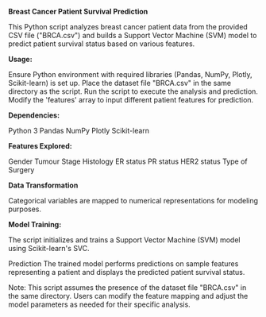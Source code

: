 **Breast Cancer Patient Survival Prediction**

This Python script analyzes breast cancer patient data from the provided CSV file ("BRCA.csv") and builds a Support Vector Machine (SVM) model to predict patient survival status based on various features.

**Usage:**

Ensure Python environment with required libraries (Pandas, NumPy, Plotly, Scikit-learn) is set up.
Place the dataset file "BRCA.csv" in the same directory as the script.
Run the script to execute the analysis and prediction.
Modify the 'features' array to input different patient features for prediction.


**Dependencies:**

Python 3
Pandas
NumPy
Plotly
Scikit-learn


**Features Explored:**

Gender
Tumour Stage
Histology
ER status
PR status
HER2 status
Type of Surgery


**Data Transformation**

Categorical variables are mapped to numerical representations for modeling purposes.


**Model Training:**

The script initializes and trains a Support Vector Machine (SVM) model using Scikit-learn's SVC.


Prediction
The trained model performs predictions on sample features representing a patient and displays the predicted patient survival status.

Note: This script assumes the presence of the dataset file "BRCA.csv" in the same directory. Users can modify the feature mapping and adjust the model parameters as needed for their specific analysis.
